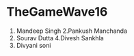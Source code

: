 # TheGameWave16
1. Mandeep Singh
2.Pankush Manchanda
3. Sourav Dutta
4.Divesh Sankhla
5. Divyani soni
